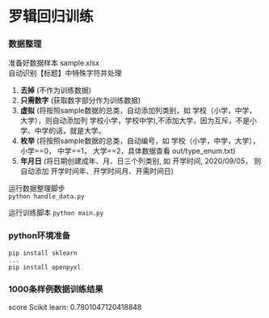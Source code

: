 # 罗辑回归训练

### 数据整理
准备好数据样本 sample.xlsx  
自动识别【标题】中特殊字符并处理  
1. **去掉** (不作为训练数据)
2. **只需数字** (获取数字部分作为训练数据)
3. **虚拟** (将按照sample数据的总类，自动添加列类别，如 学校（小学，中学，大学），则自动添加列 学校小学，学校中学),不添加大学，因为互斥，不是小学、中学的话，就是大学。
4. **枚举** (将按照sample数据的总类，自动编号，如 学校（小学，中学，大学），小学==0， 中学==1， 大学==2，具体数据查看 out/type_enum.txt)
5. **年月日** (将日期创建成年、月、日三个列类别, 如 开学时间, 2020/09/05， 则自动添加 开学时间年、开学时间月、开需时间日)

运行数据整理脚步   
```python handle_data.py```

运行训练脚本
```python main.py```

### python环境准备
```pip install sklearn```  
```...```  
```pip install openpyxl```
   
   
### 1000条样例数据训练结果  
score Scikit learn:  0.7801047120418848